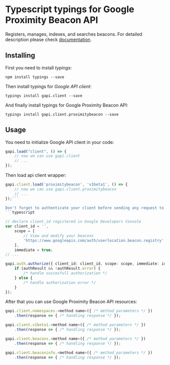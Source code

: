 # Typescript typings for Google Proximity Beacon API
Registers, manages, indexes, and searches beacons.
For detailed description please check [documentation](https://developers.google.com/beacons/proximity/).

## Installing

First you need to install *typings*:
```
npm install typings --save 
```

Then install typings for *Google API client*:
```
typings install gapi.client --save 
```

And finally install typings for Google Proximity Beacon API:
```
typings install gapi.client.proximitybeacon --save 
```

## Usage

You need to initialize Google API client in your code:
```typescript
gapi.load("client", () => { 
    // now we can use gapi.client
    // ... 
});
```

Then load api client wrapper:
```typescript
gapi.client.load('proximitybeacon', 'v1beta1', () => {
    // now we can use gapi.client.proximitybeacon
    // ... 
});```

Don't forget to authenticate your client before sending any request to resources:
```typescript

// declare client_id registered in Google Developers Console
var client_id = '',
    scope = [     
        // View and modify your beacons
        'https://www.googleapis.com/auth/userlocation.beacon.registry',
    ],
    immediate = true;
// ...

gapi.auth.authorize({ client_id: client_id, scope: scope, immediate: immediate }, authResult => {
    if (authResult && !authResult.error) {
        /* handle succesfull authorization */
    } else {
        /* handle authorization error */
    }
});            
```

After that you can use Google Proximity Beacon API resources:

```typescript
gapi.client.namespaces.<method name>({ /* method parameters */ })
    .then(response => { /* handling response */ });

gapi.client.v1beta1.<method name>({ /* method parameters */ })
    .then(response => { /* handling response */ });

gapi.client.beacons.<method name>({ /* method parameters */ })
    .then(response => { /* handling response */ });

gapi.client.beaconinfo.<method name>({ /* method parameters */ })
    .then(response => { /* handling response */ });
```